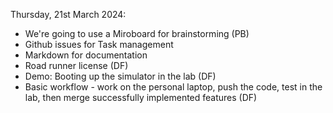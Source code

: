 Thursday, 21st March 2024:
- We're going to use a ⁠Miroboard for brainstorming (PB)
- ⁠Github issues for Task management
- ⁠Markdown for documentation
- ⁠Road runner license (DF)
- Demo: ⁠⁠Booting up the simulator in the lab (DF)
- ⁠⁠Basic workflow - work on the personal laptop, push the code, test in the lab, then merge successfully implemented features (DF)

